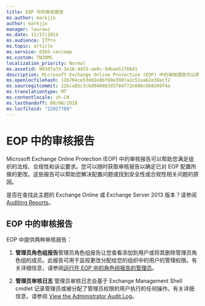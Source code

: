 ```yaml
---
title: EOP 中的审核报告
ms.author: markjjo
author: markjjo
manager: laurawi
ms.date: 11/17/2014
ms.audience: ITPro
ms.topic: article
ms.service: O365-seccomp
ms.custom: TN2DMC
localization_priority: Normal
ms.assetid: 003d7a74-3e16-4453-ae0c-9dbae51f66d1
description: Microsoft Exchange Online Protection (EOP) 中的审核报告可以帮助您满足组织的法规、合规性和诉讼要求。您可以随时获取审核报告以确定已对 EOP 配置所做的更改。这些报告可以帮助您解决配置问题或找到安全性或合规性相关问题的原因。
ms.openlocfilehash: 12b704ce53dd2e8bfb9e3907a2c51aa62e38ecf2
ms.sourcegitcommit: 22bca85c3c6d946083d3784f72e886c068d49f4a
ms.translationtype: MT
ms.contentlocale: zh-CN
ms.lasthandoff: 08/06/2018
ms.locfileid: "22027709"
---
```

# <a name="auditing-reports-in-eop"></a>EOP 中的审核报告

Microsoft Exchange Online Protection (EOP) 中的审核报告可以帮助您满足组织的法规、合规性和诉讼要求。您可以随时获取审核报告以确定已对 EOP 配置所做的更改。这些报告可以帮助您解决配置问题或找到安全性或合规性相关问题的原因。
  
是否在查找此主题的 Exchange Online 或 Exchange Server 2013 版本？请参阅[Auditing Reports](http://technet.microsoft.com/library/2b3e1529-1677-4564-be0b-ce22757ddc0d.aspx)。
  
## <a name="auditing-reports-in-eop"></a>EOP 中的审核报告

EOP 中提供两种审核报告：
  
1. **管理员角色组报告**管理员角色组报告让您查看添加到用户或将其删除管理员角色组的成员。此报告可用于监视更改分配给您的组织中的用户的管理权限。有关详细信息，请参阅[运行在 EOP 中的角色组报告的管理员](run-an-administrator-role-group-report-in-eop-eop.md)。
    
2. **管理员审核日志** 管理员审核日志会基于 Exchange Management Shell cmdlet 记录管理员或被分配了管理员权限的用户执行的任何操作。有关详细信息，请参阅 [View the Administrator Audit Log](http://technet.microsoft.com/library/5c62072a-556d-4fea-9973-d668c6b9fd57.aspx)。
    

